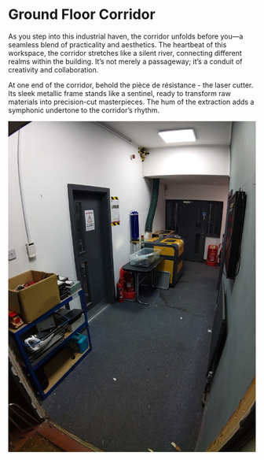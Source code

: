 # Ground Floor Corridor

As you step into this industrial haven, the corridor unfolds before you—a seamless blend of practicality and aesthetics.
The heartbeat of this workspace, the corridor stretches like a silent river, connecting different realms within the building.
It’s not merely a passageway; it’s a conduit of creativity and collaboration.

At one end of the corridor, behold the pièce de résistance - the laser cutter.
Its sleek metallic frame stands like a sentinel, ready to transform raw materials into precision-cut masterpieces.
The hum of the extraction adds a symphonic undertone to the corridor’s rhythm.

[![Overview of ground floor corridor](./images/ground_floor_corridor.jpg)](./images/ground_floor_corridor.jpg)
